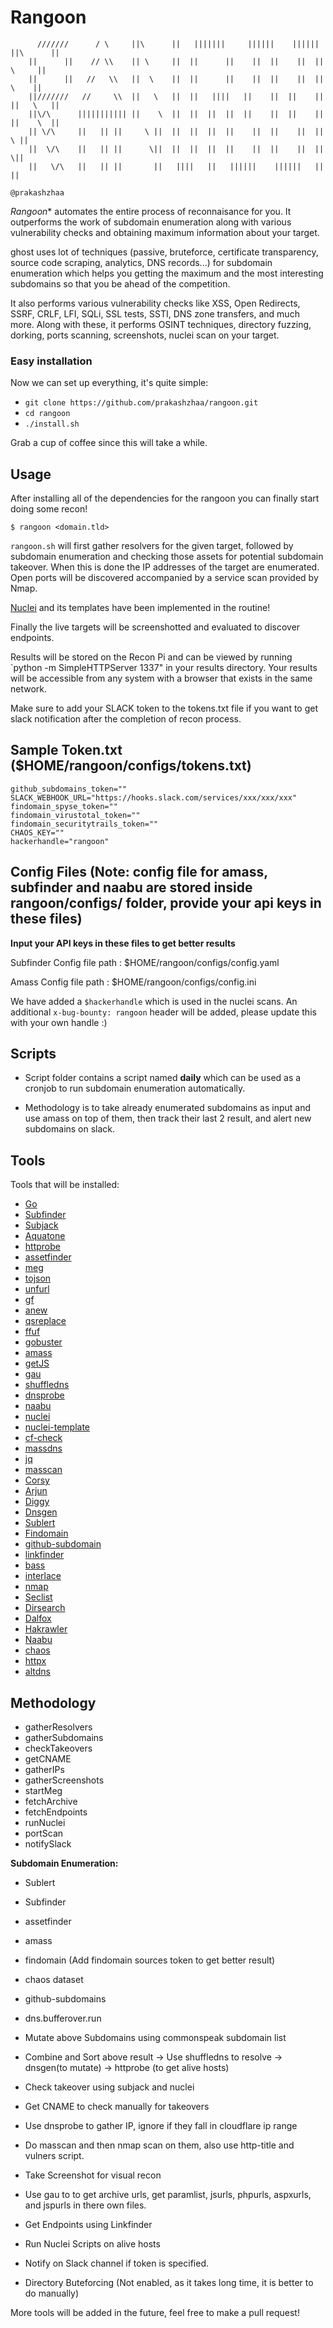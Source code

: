 # Rangoon

```                ___
      ///////      / \	   ||\	    ||   |||||||     ||||||    ||||||	||\ 	 ||
    ||      ||    // \\    || \	    ||  ||	    ||    ||  ||    ||	|| \ 	 ||
    ||	    ||	 //   \\   ||  \    ||  ||	    || 	  ||  ||    ||	||  \ 	 ||
    ||///////   //     \\  ||   \   ||  ||   ||||   ||    ||  ||    ||	||   \ 	 ||
    ||\/\      ||||||||||| ||	 \  ||  ||  ||  ||  ||    ||  ||    ||	||    \	 ||
    || \/\     ||	|| ||	  \ ||  ||  ||  ||  ||    ||  ||    ||	||     \ ||
    ||  \/\    ||	|| ||	   \||  ||  ||  ||  ||    ||  ||    ||	||      \||
    ||   \/\   ||	|| ||	    ||   ||||	||   ||||||    ||||||	||       ||                                                 
                                                                      @prakashzhaa 

```


*Rangoon** automates the entire process of reconnaisance for you. It outperforms the work of subdomain enumeration along with various vulnerability checks and obtaining maximum information about your target.

ghost uses lot of techniques (passive, bruteforce, certificate transparency, source code scraping, analytics, DNS records...) for subdomain enumeration which helps you getting the maximum and the most interesting subdomains so that you be ahead of the competition.

It also performs various vulnerability checks like XSS, Open Redirects, SSRF, CRLF, LFI, SQLi, SSL tests, SSTI, DNS zone transfers, and much more. Along with these, it performs OSINT techniques, directory fuzzing, dorking, ports scanning, screenshots, nuclei scan on your target.


### Easy installation

Now we can set up everything, it's quite simple:

 - `git clone https://github.com/prakashzhaa/rangoon.git`
 - `cd rangoon`
 - `./install.sh`

Grab a cup of coffee since this will take a while.

## Usage

After installing all of the dependencies for the rangoon you can finally start doing some recon!

```
$ rangoon <domain.tld>
```

`rangoon.sh` will first gather resolvers for the given target, followed by subdomain enumeration and checking those assets for potential subdomain takeover. When this is done the IP addresses of the target are enumerated. Open ports will be discovered accompanied by a service scan provided by Nmap.

[Nuclei](https://github) and its templates have been implemented in the routine!

Finally the live targets will be screenshotted and evaluated to discover endpoints.

Results will be stored on the Recon Pi and can be viewed by running `python -m SimpleHTTPServer 1337" in your results directory. Your results will be accessible from any system with a browser that exists in the same network. 

Make sure to add your SLACK token to the tokens.txt file if you want to get slack notification after the completion of recon process.

## Sample Token.txt ($HOME/rangoon/configs/tokens.txt)

```
github_subdomains_token=""
SLACK_WEBHOOK_URL="https://hooks.slack.com/services/xxx/xxx/xxx"
findomain_spyse_token=""
findomain_virustotal_token=""
findomain_securitytrails_token=""
CHAOS_KEY=""
hackerhandle="rangoon"
```

## Config Files (Note: config file for amass, subfinder and naabu are stored inside rangoon/configs/ folder, provide your api keys in these files)

**Input your API keys in these files to get better results**

Subfinder Config file path : $HOME/rangoon/configs/config.yaml

Amass Config file path : $HOME/rangoon/configs/config.ini

We have added a `$hackerhandle` which is used in the nuclei scans. An additional `x-bug-bounty: rangoon` header will be added, please update this with your own handle :) 

## Scripts

- Script folder contains a script named **daily** which can be used as a cronjob to run subdomain enumeration automatically.

- Methodology is to take already enumerated subdomains as input and use amass on top of them, then track their last 2 result, and alert new subdomains on slack.

## Tools

Tools that will be installed:
- [Go](https://github.com/golang)
- [Subfinder](https://github.com/projectdiscovery/subfinder/cmd/subfinder)
- [Subjack](https://github.com/haccer/subjack)
- [Aquatone](https://github.com/michenriksen/aquatone)
- [httprobe](https://github.com/tomnomnom/httprobe)
- [assetfinder](https://github.com/tomnomnom/assetfinder)
- [meg](https://github.com/tomnomnom/meg)
- [tojson](https://github.com/tomnomnom/hacks/tojson)
- [unfurl](https://github.com/tomnomnom/unfurl)
- [gf](https://github.com/tomnomnom/gf)
- [anew](https://github.com/tomnomnom/anew)
- [qsreplace](https://github.com/tomnomnom/qsreplace)
- [ffuf](https://github.com/ffuf/ffuf)
- [gobuster](https://github.com/OJ/gobuster)
- [amass](https://github.com/OWASP/Amass)
- [getJS](https://github.com/003random/getJS)
- [gau](https://github.com/lc/gau)
- [shuffledns](https://github.com/projectdiscovery/shuffledns/cmd/shuffledns)
- [dnsprobe](https://github.com/projectdiscovery/dnsprobe)
- [naabu](https://github.com/projectdiscovery/naabu/cmd/naabu)
- [nuclei](https://github.com/projectdiscovery/nuclei/cmd/nuclei)
- [nuclei-template](https://github.com/projectdiscovery/nuclei-templates)
- [cf-check](https://github.com/dwisiswant0/cf-check)
- [massdns](https://github.com/blechschmidt/massdns)
- [jq](https://stedolan.github.io/jq/)
- [masscan](https://github.com/robertdavidgraham/masscan)
- [Corsy](https://github.com/s0md3v/Corsy)
- [Arjun](https://github.com/s0md3v/Arjun)
- [Diggy](https://github.com/s0md3v/Diggy)
- [Dnsgen](https://github.com/ProjectAnte/dnsgen)
- [Sublert](https://github.com/yassineaboukir/sublert)
- [Findomain](https://github.com/Edu4rdSHL/findomain)
- [github-subdomain](https://raw.githubusercontent.com/gwen001/github-search/master/github-subdomains.py)
- [linkfinder](https://github.com/GerbenJavado/LinkFinder)
- [bass](https://github.com/Abss0x7tbh/bass)
- [interlace](https://github.com/codingo/Interlace)
- [nmap](https://nmap.org)
- [Seclist](https://github.com/danielmiessler/SecList)
- [Dirsearch](https://github.com/maurosoria/dirsearch)
- [Dalfox](https://github.com/hahwul/dalfox)
- [Hakrawler](https://github.com/hakluke/hakrawler)
- [Naabu](https://github.com/projectdiscovery/naabu)
- [chaos](https://github.com/projectdiscovery/chaos-client)
- [httpx](https://github.com/projectdiscovery/httpx)
- [altdns](https://github.com/infosec-au/altdns)

## Methodology
- gatherResolvers
- gatherSubdomains
- checkTakeovers
- getCNAME
- gatherIPs
- gatherScreenshots
- startMeg
- fetchArchive
- fetchEndpoints
- runNuclei
- portScan
- notifySlack

**Subdomain Enumeration:**
- Sublert
- Subfinder
- assetfinder
- amass
- findomain (Add findomain sources token to get better result)
- chaos dataset
- github-subdomains
- dns.bufferover.run
- Mutate above Subdomains using commonspeak subdomain list

- Combine and Sort above result -> Use shuffledns to resolve -> dnsgen(to mutate) -> httprobe (to get alive hosts)

- Check takeover using subjack and nuclei

- Get CNAME to check manually for takeovers

- Use dnsprobe to gather IP, ignore if they fall in cloudflare ip range

- Do masscan and then nmap scan on them, also use http-title and vulners script.

- Take Screenshot for visual recon

- Use gau to to get archive urls, get paramlist, jsurls, phpurls, aspxurls, and jspurls in there own files.

- Get Endpoints using Linkfinder

- Run Nuclei Scripts on alive hosts

- Notify on Slack channel if token is specified.

- Directory Buteforcing (Not enabled, as it takes long time, it is better to do manually)

More tools will be added in the future, feel free to make a pull request!


